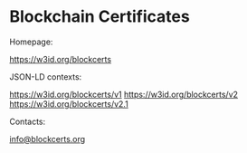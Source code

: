 # Blockchain Certificates


Homepage:

https://w3id.org/blockcerts


JSON-LD contexts:

https://w3id.org/blockcerts/v1
https://w3id.org/blockcerts/v2
https://w3id.org/blockcerts/v2.1

Contacts:

info@blockcerts.org
